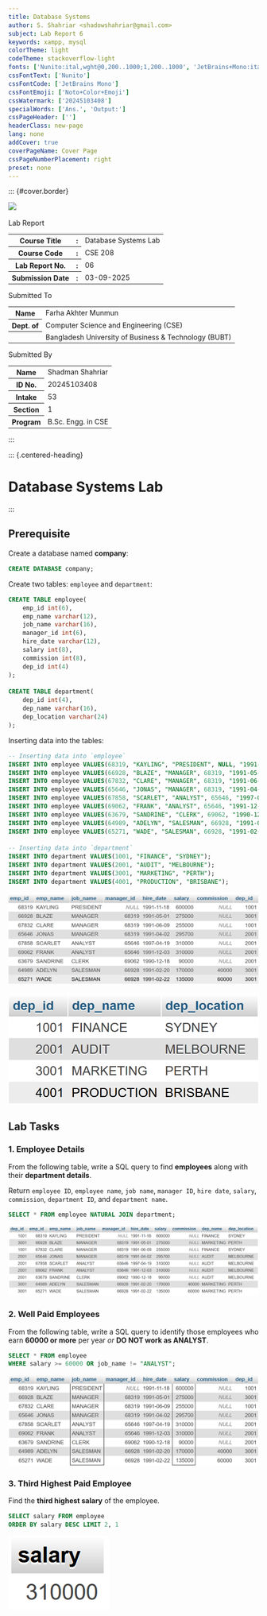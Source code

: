 ```yaml
---
title: Database Systems
author: S. Shahriar <shadowshahriar@gmail.com>
subject: Lab Report 6
keywords: xampp, mysql
colorTheme: light
codeTheme: stackoverflow-light
fonts: ['Nunito:ital,wght@0,200..1000;1,200..1000', 'JetBrains+Mono:ital,wght@0,100..800;1,100..800']
cssFontText: ['Nunito']
cssFontCode: ['JetBrains Mono']
cssFontEmoji: ['Noto+Color+Emoji']
cssWatermark: ['20245103408']
specialWords: ['Ans.', 'Output:']
cssPageHeader: ['']
headerClass: new-page
lang: none
addCover: true
coverPageName: Cover Page
cssPageNumberPlacement: right
preset: none
---
```


::: {#cover.border}

<section>
	<img id="watermark" class="round" src="./bubt.png" width="200px" />
</section>
<section>
	<p class="h1 w800 underline text-upr">Lab Report</p>
	<table class="compact borderless table-large table-upr padless" style="width: 5.1in">
		<tr>
			<th>Course Title</th>
			<th>:</th><td>Database Systems Lab</td>
		</tr>
		<tr>
			<th>Course Code</th>
			<th>:</th><td>CSE 208</td>
		</tr>
		<tr>
			<th>Lab Report No.</th>
			<th>:</th><td>06</td>
		</tr>
		<tr>
			<th>Submission Date</th>
			<th>:</th><td>03-09-2025</td>
		</tr>
	</table>
</section>
<section style="--hw: 7.2rem;">
	<p class="h2 w800 text-upr">Submitted To</p>
	<table class="compact borderless table-large table-upr padless withleader">
		<tr>
			<th>Name</th>
			<td>Farha Akhter Munmun</td>
		</tr>
		<tr>
			<th>Dept. of</th>
			<td>Computer Science and Engineering (CSE)</td>
		</tr>
		<tr>
			<th></th>
			<td>Bangladesh University of Business & Technology (BUBT)</td>
		</tr>
	</table>
</section>
<section style="--hw: 7.2rem;">
	<p class="h2 w800 text-upr">Submitted By</p>
	<table class="compact borderless table-large table-upr padless withleader">
		<tr>
			<th>Name</th>
			<td>Shadman Shahriar</td>
		</tr>
		<tr>
			<th>ID No.</th>
			<td>20245103408</td>
		</tr>
		<tr>
			<th>Intake</th>
			<td>53</td>
		</tr>
		<tr>
			<th>Section</th>
			<td>1</td>
		</tr>
		<tr>
			<th>Program</th>
			<td>B.Sc. Engg. in CSE</td>
		</tr>
	</table>
</section>

:::

::: {.centered-heading}

# Database Systems Lab

:::

## Prerequisite

Create a database named **company**:

```sql
CREATE DATABASE company;
```

Create two tables: `employee` and `department`:

```sql
CREATE TABLE employee(
	emp_id int(6),
	emp_name varchar(12),
	job_name varchar(16),
	manager_id int(6),
	hire_date varchar(12),
	salary int(8),
	commission int(8),
	dep_id int(4)
);

CREATE TABLE department(
	dep_id int(4),
	dep_name varchar(16),
	dep_location varchar(24)
);
```

Inserting data into the tables:

```sql
-- Inserting data into `employee`
INSERT INTO employee VALUES(68319, "KAYLING", "PRESIDENT", NULL, "1991-11-18", 600000, NULL, 1001);
INSERT INTO employee VALUES(66928, "BLAZE", "MANAGER", 68319, "1991-05-01", 275000, NULL, 3001);
INSERT INTO employee VALUES(67832, "CLARE", "MANAGER", 68319, "1991-06-09", 255000, NULL, 1001);
INSERT INTO employee VALUES(65646, "JONAS", "MANAGER", 68319, "1991-04-02", 295700, NULL, 2001);
INSERT INTO employee VALUES(67858, "SCARLET", "ANALYST", 65646, "1997-04-19", 310000, NULL, 2001);
INSERT INTO employee VALUES(69062, "FRANK", "ANALYST", 65646, "1991-12-03", 310000, NULL, 2001);
INSERT INTO employee VALUES(63679, "SANDRINE", "CLERK", 69062, "1990-12-18", 90000, NULL, 2001);
INSERT INTO employee VALUES(64989, "ADELYN", "SALESMAN", 66928, "1991-02-20", 170000, 40000, 3001);
INSERT INTO employee VALUES(65271, "WADE", "SALESMAN", 66928, "1991-02-22", 135000, 60000, 3001);

-- Inserting data into `department`
INSERT INTO department VALUES(1001, "FINANCE", "SYDNEY");
INSERT INTO department VALUES(2001, "AUDIT", "MELBOURNE");
INSERT INTO department VALUES(3001, "MARKETING", "PERTH");
INSERT INTO department VALUES(4001, "PRODUCTION", "BRISBANE");
```

![Employee relation](images/01.png)

![Department relation](images/00.png)

## Lab Tasks

### 1. Employee Details

From the following table, write a SQL query to find **employees** along with their **department details**.

Return `employee ID`, `employee name`, `job name`, `manager ID`, `hire date`, `salary`, `commission`, `department ID`, and `department name`.

```sql
SELECT * FROM employee NATURAL JOIN department;
```

![Task 1](images/Q1.png)

### 2. Well Paid Employees

From the following table, write a SQL query to identify those employees who earn **60000 or more** per year _or_ **DO NOT work as ANALYST**.

```sql
SELECT * FROM employee
WHERE salary >= 60000 OR job_name != "ANALYST";
```

![Task 2](images/Q2.png)

### 3. Third Highest Paid Employee

Find the **third highest salary** of the employee.

```sql
SELECT salary FROM employee
ORDER BY salary DESC LIMIT 2, 1
```

![Task 3](images/Q3.png)
